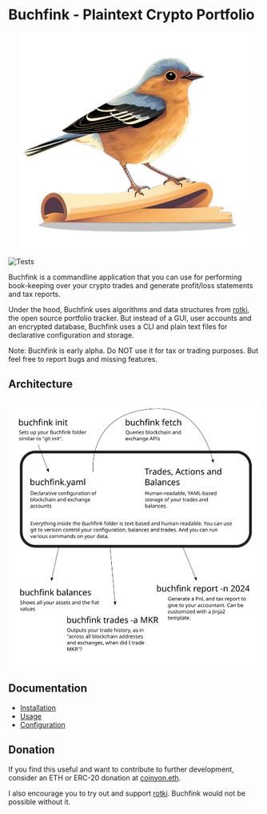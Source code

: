 # Buchfink - Plaintext Crypto Portfolio

<p align="center">
  <img width="460" src="./docs/buchfink_logo.png" />

  ![Tests](https://github.com/coinyon/buchfink/workflows/Tests/badge.svg)
</p>

Buchfink is a commandline application that you can use for performing book-keeping over
your crypto trades and generate profit/loss statements and tax reports.

Under the hood, Buchfink uses algorithms and data structures from
[rotki](https://github.com/rotki/rotki), the open source portfolio tracker. But
instead of a GUI, user accounts and an encrypted database, Buchfink uses a
CLI and plain text files for declarative configuration and storage.

Note: Buchfink is early alpha. Do NOT use it for tax or trading purposes.
But feel free to report bugs and missing features.

## Architecture

![Buchfink Architecture](./Architecture.svg)

## Documentation

* [Installation](docs/installation.md)
* [Usage](docs/usage.md)
* [Configuration](docs/configuration.md)

## Donation

If you find this useful and want to contribute to further development, consider an
ETH or ERC-20 donation at [coinyon.eth](https://etherscan.io/address/coinyon.eth).

I also encourage you to try out and support
[rotki](https://github.com/rotki/rotki). Buchfink would not be possible without it.
